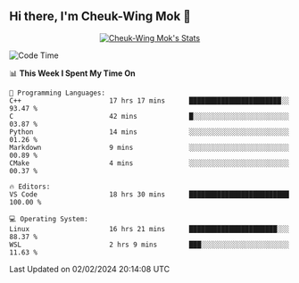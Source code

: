## Hi there, I'm Cheuk-Wing Mok 👋

<!--
**mozro0327/mozro0327** is a ✨ _special_ ✨ repository because its `README.md` (this file) appears on your GitHub profile.

Here are some ideas to get you started:

- 🔭 I’m currently working on ...
- 🌱 I’m currently learning ...
- 👯 I’m looking to collaborate on ...
- 🤔 I’m looking for help with ...
- 💬 Ask me about ...
- 📫 How to reach me: ...
- 😄 Pronouns: ...
- ⚡ Fun fact: ...
-->

<p align="center">
  <a href="https://github.com/mozro0327" class="rich-diff-level-one">
    <img src="https://github-readme-stats.vercel.app/api?username=mozro0327&title_color=333&text_color=777" alt="Cheuk-Wing Mok's Stats" >
    <!-- &hide=issues
    <img src="https://github-readme-stats.vercel.app/api?username=mozro0327&hide=issues&title_color=333&text_color=777" alt="Cheuk-Wing Mok's Stats" >
    -->
  </a>
</p>

<!--START_SECTION:waka-->
![Code Time](http://img.shields.io/badge/Code%20Time-2%2C314%20hrs%2042%20mins-blue)

📊 **This Week I Spent My Time On** 

```text
💬 Programming Languages: 
C++                      17 hrs 17 mins      ███████████████████████░░   93.47 % 
C                        42 mins             █░░░░░░░░░░░░░░░░░░░░░░░░   03.87 % 
Python                   14 mins             ░░░░░░░░░░░░░░░░░░░░░░░░░   01.26 % 
Markdown                 9 mins              ░░░░░░░░░░░░░░░░░░░░░░░░░   00.89 % 
CMake                    4 mins              ░░░░░░░░░░░░░░░░░░░░░░░░░   00.37 % 

🔥 Editors: 
VS Code                  18 hrs 30 mins      █████████████████████████   100.00 % 

💻 Operating System: 
Linux                    16 hrs 21 mins      ██████████████████████░░░   88.37 % 
WSL                      2 hrs 9 mins        ███░░░░░░░░░░░░░░░░░░░░░░   11.63 % 
```


 Last Updated on 02/02/2024 20:14:08 UTC
<!--END_SECTION:waka-->
